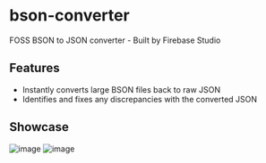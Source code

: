 # bson-converter
FOSS BSON to JSON converter - Built by Firebase Studio

## Features
- Instantly converts large BSON files back to raw JSON
- Identifies and fixes any discrepancies with the converted JSON

## Showcase
![image](https://github.com/user-attachments/assets/b7562e71-5c6a-4ab6-86ac-d9cb6e138d7d)
![image](https://github.com/user-attachments/assets/09875a40-b22e-494e-bba6-b66898726ad3)
